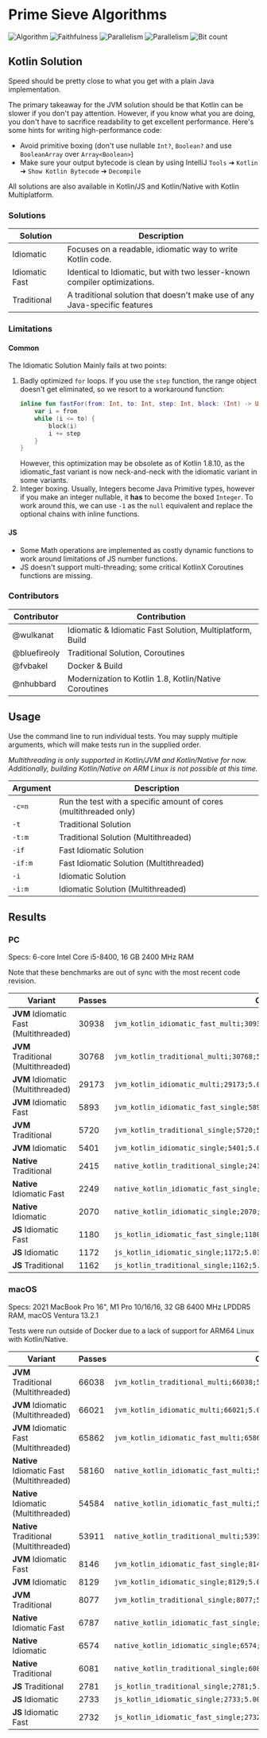 # Prime Sieve Algorithms
![Algorithm](https://img.shields.io/badge/Algorithm-base-green)
![Faithfulness](https://img.shields.io/badge/Faithful-yes-green)
![Parallelism](https://img.shields.io/badge/Parallel-yes-green)
![Parallelism](https://img.shields.io/badge/Parallel-no-green)
![Bit count](https://img.shields.io/badge/Bits-unknown-yellowgreen)

## Kotlin Solution

Speed should be pretty close to what you get with a plain Java implementation.

The primary takeaway for the JVM solution should be that Kotlin can be slower if you don't pay attention. However, if you know what you are doing, you don't have to sacrifice readability to get excellent performance. Here's some hints for writing high-performance code:

* Avoid primitive boxing (don't use nullable `Int?`, `Boolean?` and use `BooleanArray` over `Array<Boolean>`)
* Make sure your output bytecode is clean by using IntelliJ `Tools` ➔ `Kotlin` ➔ `Show Kotlin Bytecode` ➔ `Decompile`

All solutions are also available in Kotlin/JS and Kotlin/Native with Kotlin Multiplatform.

### Solutions

| Solution       | Description                                                                |
| -------------- | -------------------------------------------------------------------------- |
| Idiomatic      | Focuses on a readable, idiomatic way to write Kotlin code.                 |
| Idiomatic Fast | Identical to Idiomatic, but with two lesser-known compiler optimizations.  |
| Traditional    | A traditional solution that doesn't make use of any Java-specific features |

### Limitations

#### Common

The Idiomatic Solution Mainly fails at two points:

1. Badly optimized `for` loops. If you use the `step` function, the range object doesn't get eliminated, so we resort to a workaround function:
   ```kotlin
   inline fun fastFor(from: Int, to: Int, step: Int, block: (Int) -> Unit) {
       var i = from
       while (i <= to) {
           block(i)
           i += step
       }
   }
   ```
   However, this optimization may be obsolete as of Kotlin 1.8.10, as the idiomatic_fast variant is now neck-and-neck with the idiomatic variant in some variants.
2. Integer boxing. Usually, Integers become Java Primitive types, however if you make an integer nullable, it **has** to become the boxed `Integer`. To work around this, we can use `-1` as the `null` equivalent and replace the optional chains with inline functions.

#### JS

* Some Math operations are implemented as costly dynamic functions to work around limitations of JS number functions.
* JS doesn't support multi-threading; some critical KotlinX Coroutines functions are missing.

### Contributors

| Contributor  | Contribution                                              |
| ------------ | --------------------------------------------------------- |
| @wulkanat    | Idiomatic & Idiomatic Fast Solution, Multiplatform, Build |
| @bluefireoly | Traditional Solution, Coroutines                          |
| @fvbakel     | Docker & Build                                            |
| @nhubbard    | Modernization to Kotlin 1.8, Kotlin/Native Coroutines     |

## Usage

Use the command line to run individual tests. You may supply multiple arguments, which will make tests run in the supplied order.

*Multithreading is only supported in Kotlin/JVM and Kotlin/Native for now. Additionally, building Kotlin/Native on ARM Linux is not possible at this time.*

| Argument | Description                                                       |
| -------- | ----------------------------------------------------------------- |
| `-c=n`   | Run the test with a specific amount of cores (multithreaded only) |
| `-t`     | Traditional Solution                                              |
| `-t:m`   | Traditional Solution (Multithreaded)                              |
| `-if`    | Fast Idiomatic Solution                                           |
| `-if:m`  | Fast Idiomatic Solution (Multithreaded)                           |
| `-i`     | Idiomatic Solution                                                |
| `-i:m`   | Idiomatic Solution (Multithreaded)                                |

## Results

### PC

Specs: 6-core Intel Core i5-8400, 16 GB 2400 MHz RAM

Note that these benchmarks are out of sync with the most recent code revision.

| Variant                                | Passes | Output                                                                         |
| -------------------------------------- | ------ | ------------------------------------------------------------------------------ |
| **JVM** Idiomatic Fast (Multithreaded) | 30938  | `jvm_kotlin_idiomatic_fast_multi;30938;5.0;6;algorithm=base,faithful=yes`      |
| **JVM** Traditional (Multithreaded)    | 30768  | `jvm_kotlin_traditional_multi;30768;5.0;6;algorithm=base,faithful=yes`         |
| **JVM** Idiomatic (Multithreaded)      | 29173  | `jvm_kotlin_idiomatic_multi;29173;5.0;6;algorithm=base,faithful=yes`           |
| **JVM** Idiomatic Fast                 | 5893   | `jvm_kotlin_idiomatic_fast_single;5893;5.0;1;algorithm=base,faithful=yes`      |
| **JVM** Traditional                    | 5720   | `jvm_kotlin_traditional_single;5720;5.0;1;algorithm=base,faithful=yes`         |
| **JVM** Idiomatic                      | 5401   | `jvm_kotlin_idiomatic_single;5401;5.0;1;algorithm=base,faithful=yes`           |
| **Native** Traditional                 | 2415   | `native_kotlin_traditional_single;2415;5.002;1;algorithm=base,faithful=yes`    |
| **Native** Idiomatic Fast              | 2249   | `native_kotlin_idiomatic_fast_single;2249;5.003;1;algorithm=base,faithful=yes` |
| **Native** Idiomatic                   | 2070   | `native_kotlin_idiomatic_single;2070;5.001;1;algorithm=base,faithful=yes`      |
| **JS** Idiomatic Fast                  | 1180   | `js_kotlin_idiomatic_fast_single;1180;5.008;1;algorithm=base,faithful=yes`     |
| **JS** Idiomatic                       | 1172   | `js_kotlin_idiomatic_single;1172;5.01;1;algorithm=base,faithful=yes`           |
| **JS** Traditional                     | 1162   | `js_kotlin_traditional_single;1162;5.006;1;algorithm=base,faithful=yes`        |

### macOS

Specs: 2021 MacBook Pro 16", M1 Pro 10/16/16, 32 GB 6400 MHz LPDDR5 RAM, macOS Ventura 13.2.1

Tests were run outside of Docker due to a lack of support for ARM64 Linux with Kotlin/Native.

| Variant                                   | Passes | Output                                                                         |
| ----------------------------------------- | ------ | ------------------------------------------------------------------------------ |
| **JVM** Traditional (Multithreaded)       | 66038  | `jvm_kotlin_traditional_multi;66038;5.0;10;algorithm=base,faithful=yes`        |
| **JVM** Idiomatic (Multithreaded)         | 66021  | `jvm_kotlin_idiomatic_multi;66021;5.0;10;algorithm=base,faithful=yes`          |
| **JVM** Idiomatic Fast (Multithreaded)    | 65862  | `jvm_kotlin_idiomatic_fast_multi;65862;5.0;10;algorithm=base,faithful=yes`     |
| **Native** Idiomatic Fast (Multithreaded) | 58160  | `native_kotlin_idiomatic_fast_multi;58160;5.0;1;algorithm=base,faithful=yes`   |
| **Native** Idiomatic (Multithreaded)      | 54584  | `native_kotlin_idiomatic_fast_multi;58160;5.0;1;algorithm=base,faithful=yes`   |
| **Native** Traditional (Multithreaded)    | 53911  | `native_kotlin_traditional_multi;53911;5.0;1;algorithm=base,faithful=yes`      |
| **JVM** Idiomatic Fast                    | 8146   | `jvm_kotlin_idiomatic_fast_single;8146;5.005;1;algorithm=base,faithful=yes`    |
| **JVM** Idiomatic                         | 8129   | `jvm_kotlin_idiomatic_single;8129;5.002;1;algorithm=base,faithful=yes`         |
| **JVM** Traditional                       | 8077   | `jvm_kotlin_traditional_single;8077;5.014;1;algorithm=base,faithful=yes`       |
| **Native** Idiomatic Fast                 | 6787   | `native_kotlin_idiomatic_fast_single;6787;5.001;1;algorithm=base,faithful=yes` |
| **Native** Idiomatic                      | 6574   | `native_kotlin_idiomatic_single;6574;5.001;1;algorithm=base,faithful=yes`      |
| **Native** Traditional                    | 6081   | `native_kotlin_traditional_single;6081;5.001;1;algorithm=base,faithful=yes`    |
| **JS** Traditional                        | 2781   | `js_kotlin_traditional_single;2781;5.003;1;algorithm=base,faithful=yes`        |
| **JS** Idiomatic                          | 2733   | `js_kotlin_idiomatic_single;2733;5.003;1;algorithm=base,faithful=yes`          |
| **JS** Idiomatic Fast                     | 2732   | `js_kotlin_idiomatic_fast_single;2732;5.003;1;algorithm=base,faithful=yes`     |
